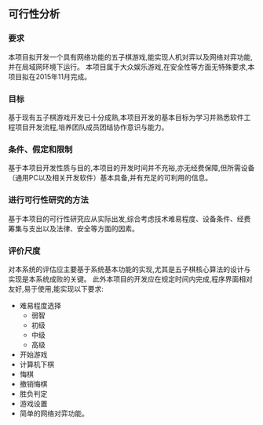 ## 可行性分析
### 要求
本项目拟开发一个具有网络功能的五子棋游戏,能实现人机对弈以及网络对弈功能,并在局域网环境下运行。
本项目属于大众娱乐游戏,在安全性等方面无特殊要求,本项目拟在2015年11月完成。

### 目标
基于现有五子棋游戏开发已十分成熟,本项目开发的基本目标为学习并熟悉软件工程项目开发流程,培养团队成员团结协作意识与能力。

### 条件、假定和限制
基于本项目开发性质与目的,本项目的开发时间并不充裕,亦无经费保障,但所需设备（通用PC以及相关开发软件）基本具备,并有充足的可利用的信息。

### 进行可行性研究的方法
基于本项目的可行性研究应从实际出发,综合考虑技术难易程度、设备条件、经费筹集与支出以及法律、安全等方面的因素。

### 评价尺度
对本系统的评估应主要基于系统基本功能的实现,尤其是五子棋核心算法的设计与实现是本系统成败的关键。
此外本项目的开发应在规定时间内完成,程序界面相对友好,易于使用,能实现以下要求:
- 难易程度选择
    - 弱智
    - 初级
    - 中级
    - 高级
- 开始游戏
- 计算机下棋
- 悔棋
- 撤销悔棋
- 胜负判定
- 游戏设置
- 简单的网络对弈功能。
